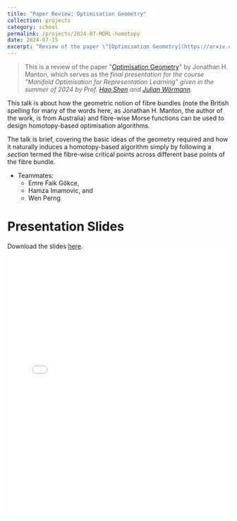```yaml
---
title: "Paper Review: Optimisation Geometry"
collection: projects
category: school
permalink: /projects/2024-07-MORL-homotopy
date: 2024-07-15
excerpt: "Review of the paper \"[Optimisation Geometry](https://arxiv.org/pdf/1212.1775)\" by Jonathan H. Manton. *Final presentation for the course \"Manifold Optimisation for Representation Learning\" given in the summer of 2024 by Prof. [Hao Shen](https://scholar.google.com/citations?user=Kce9W-8AAAAJ&hl=en) and [Julian Wörmann](https://scholar.google.com/citations?hl=de&user=aqG8AJcAAAAJ&view_op=list_works&sortby=pubdate).*"
---
```


> This is a review of the paper \"[Optimisation Geometry](https://arxiv.org/pdf/1212.1775)\" by Jonathan H. Manton, which serves as the *final presentation for the course \"Manifold Optimisation for Representation Learning\" given in the summer of 2024 by Prof. [Hao Shen](https://scholar.google.com/citations?user=Kce9W-8AAAAJ&hl=en) and [Julian Wörmann](https://scholar.google.com/citations?hl=de&user=aqG8AJcAAAAJ&view_op=list_works&sortby=pubdate).*

This talk is about how the geometric notion of fibre bundles (note the British spelling for many of the words here, as Jonathan H. Manton, the author of the work, is from Australia) and fibre-wise Morse functions can be used to design homotopy-based optimisation algorithms.

The talk is brief, covering the basic ideas of the geometry required and how it naturally induces a homotopy-based algorithm simply by following a *section* termed the fibre-wise critical points across different base points of the fibre bundle.

- Teammates:
    - Emre Faik Gökce, 
    - Hamza Imamovic, and
    - Wen Perng

# Presentation Slides
Download the slides [here](/files/slides/projects/2024_MORL_homotopy.pdf).
<embed src="/files/slides/projects/2024_MORL_homotopy.pdf" type="application/pdf" width="100%" height="600px" />